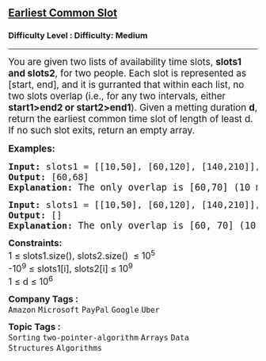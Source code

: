 <h2><a href="https://www.geeksforgeeks.org/problems/earliest-common-slot/1?page=1&status=unsolved&sortBy=latest">Earliest Common Slot</a></h2><h3>Difficulty Level : Difficulty: Medium</h3><hr><div class="problems_problem_content__Xm_eO"><p><span style="font-size: 14pt;">You are given two lists of availability time slots, <strong>slots1 and slots2</strong>, for two people. Each slot is represented as [start, end], and it is gurranted that within each list, no two slots overlap (i.e., for any two intervals, either <strong>start1&gt;end2 or start2&gt;end1</strong>). Given a metting duration <strong>d</strong>, return the earliest common time slot of length of least d. If no such slot exits, return an empty array.</span></p>
<p><strong><span style="font-size: 14pt;">Examples:</span></strong></p>
<pre><span style="font-size: 18px;"><strong>Input: </strong>slots1 = [[10,50], [60,120], [140,210]], slots2 = [[0,15], [60,70]], d = 8
<strong>Output:</strong> [60,68]
<strong>Explanation:</strong> </span><span style="font-size: 14pt;">The only overlap is [60,70] (10 minutes), which is enough for an 8-minute meeting, so answer is [60,68]</span></pre>
<pre><span style="font-size: 18px;"><strong>Input: </strong>slots1 = [[10,50], [60,120], [140,210]], slots2 = [[0,15], [60,70]], d = 12<br></span><span style="font-size: 18px;"><strong>Output:</strong> []<br><strong>Explanation:</strong> </span><span style="font-size: 14pt;"><span style="font-size: 14pt;">The only overlap is [60, 70] (10 minutes), but 12 minutes are needed, so no valid slot exists.</span></span></pre>
<p><span style="font-size: 14pt;"><strong style="font-size: 18px; font-family: -apple-system, BlinkMacSystemFont, 'Segoe UI', Roboto, Oxygen, Ubuntu, Cantarell, 'Open Sans', 'Helvetica Neue', sans-serif; white-space: normal;">Constraints:</strong><br style="font-family: -apple-system, BlinkMacSystemFont, 'Segoe UI', Roboto, Oxygen, Ubuntu, Cantarell, 'Open Sans', 'Helvetica Neue', sans-serif; font-size: 18px; white-space: normal;"><span style="font-size: 18px; font-family: -apple-system, BlinkMacSystemFont, 'Segoe UI', Roboto, Oxygen, Ubuntu, Cantarell, 'Open Sans', 'Helvetica Neue', sans-serif; white-space: normal;">1 ≤ slots1.size(), slots2.size()&nbsp; ≤ 10<sup>5</sup></span><br style="font-family: -apple-system, BlinkMacSystemFont, 'Segoe UI', Roboto, Oxygen, Ubuntu, Cantarell, 'Open Sans', 'Helvetica Neue', sans-serif; font-size: 18px; white-space: normal;"><span style="font-size: 18px; font-family: -apple-system, BlinkMacSystemFont, 'Segoe UI', Roboto, Oxygen, Ubuntu, Cantarell, 'Open Sans', 'Helvetica Neue', sans-serif; white-space: normal;">-10<sup>9</sup> ≤ slots1[i], slots2[i] ≤ 10<sup>9</sup><br></span></span><span style="font-size: 14pt;"><span style="font-size: 18px; font-family: -apple-system, BlinkMacSystemFont, 'Segoe UI', Roboto, Oxygen, Ubuntu, Cantarell, 'Open Sans', 'Helvetica Neue', sans-serif; white-space: normal;">1 ≤ d ≤ 10<sup>6</sup><br></span></span></p></div><p><span style=font-size:18px><strong>Company Tags : </strong><br><code>Amazon</code>&nbsp;<code>Microsoft</code>&nbsp;<code>PayPal</code>&nbsp;<code>Google</code>&nbsp;<code>Uber</code>&nbsp;<br><p><span style=font-size:18px><strong>Topic Tags : </strong><br><code>Sorting</code>&nbsp;<code>two-pointer-algorithm</code>&nbsp;<code>Arrays</code>&nbsp;<code>Data Structures</code>&nbsp;<code>Algorithms</code>&nbsp;